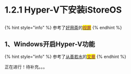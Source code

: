 # 1.2.1  Hyper-V下安装iStoreOS

##

{% hint style="info" %}
参考了[好用斋](https://space.bilibili.com/3546380987533935)的[<mark style="color:purple;">视屏</mark>](https://www.bilibili.com/video/BV1ku4y137JL/?share\_source=copy\_web\&vd\_source=c0a50b2f1dc2589335aa3a0e6146a2cc)
{% endhint %}

## 1、Windows开启Hyper-V功能

{% hint style="info" %}
参考了[从善若水](https://vader.blog.csdn.net/?type=blog)的[<mark style="color:purple;">文章</mark>](https://blog.csdn.net/qq\_31985307/article/details/115147897)
{% endhint %}

正在进行！待补充。。。
